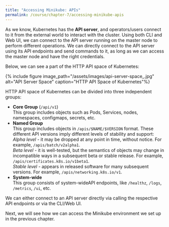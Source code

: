 ```yaml
---
title: "Accessing Minikube: APIs"
permalink: /course/chapter-7/accessing-minikube-apis
---
```

As we know, Kubernetes has the **API server**, and operators/users connect to it from the external world to interact with the cluster. Using both CLI and Web UI, we can connect to the API server running on the master node to perform different operations. We can directly connect to the API server using its API endpoints and send commands to it, as long as we can access the master node and have the right credentials.

Below, we can see a part of the HTTP API space of Kubernetes:

{% include figure image_path="/assets/images/api-server-space_.jpg" alt="API Server Space" caption="HTTP API Space of Kubernetes"%}

HTTP API space of Kubernetes can be divided into three independent groups:

-   **Core Group** (`/api/v1`)\
    This group includes objects such as Pods, Services, nodes, namespaces, configmaps, secrets, etc.
-   **Named Group**\
    This group includes objects in `/apis/$NAME/$VERSION` format. These different API versions imply different levels of stability and support:\
    *Alpha level* - it may be dropped at any point in time, without notice. For example, `/apis/batch/v2alpha1`.\
    *Beta level* - it is well-tested, but the semantics of objects may change in incompatible ways in a subsequent beta or stable release. For example, `/apis/certificates.k8s.io/v1beta1`.\
    *Stable level* - appears in released software for many subsequent versions. For example, `/apis/networking.k8s.io/v1`.
-   **System-wide**\
    This group consists of system-wideAPI endpoints, like `/healthz`, `/logs`, `/metrics`, `/ui`, etc.

We can either connect to an API server directly via calling the respective API endpoints or via the CLI/Web UI.

Next, we will see how we can access the Minikube environment we set up in the previous chapter.